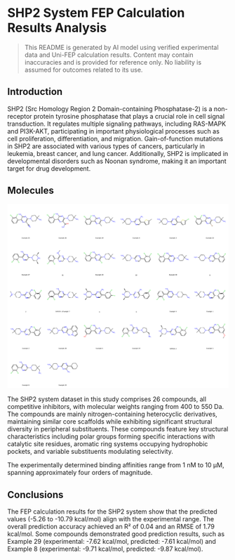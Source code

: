 # SHP2 System FEP Calculation Results Analysis

> This README is generated by AI model using verified experimental data and Uni-FEP calculation results. Content may contain inaccuracies and is provided for reference only. No liability is assumed for outcomes related to its use.

## Introduction

SHP2 (Src Homology Region 2 Domain-containing Phosphatase-2) is a non-receptor protein tyrosine phosphatase that plays a crucial role in cell signal transduction. It regulates multiple signaling pathways, including RAS-MAPK and PI3K-AKT, participating in important physiological processes such as cell proliferation, differentiation, and migration. Gain-of-function mutations in SHP2 are associated with various types of cancers, particularly in leukemia, breast cancer, and lung cancer. Additionally, SHP2 is implicated in developmental disorders such as Noonan syndrome, making it an important target for drug development.

## Molecules

![Molecular structures of representative compounds](mol_grid.png)

The SHP2 system dataset in this study comprises 26 compounds, all competitive inhibitors, with molecular weights ranging from 400 to 550 Da. The compounds are mainly nitrogen-containing heterocyclic derivatives, maintaining similar core scaffolds while exhibiting significant structural diversity in peripheral substituents. These compounds feature key structural characteristics including polar groups forming specific interactions with catalytic site residues, aromatic ring systems occupying hydrophobic pockets, and variable substituents modulating selectivity.

The experimentally determined binding affinities range from 1 nM to 10 μM, spanning approximately four orders of magnitude.

## Conclusions

The FEP calculation results for the SHP2 system show that the predicted values (-5.26 to -10.79 kcal/mol) align with the experimental range. The overall prediction accuracy achieved an R² of 0.04 and an RMSE of 1.79 kcal/mol. Some compounds demonstrated good prediction results, such as Example 29 (experimental: -7.62 kcal/mol, predicted: -7.61 kcal/mol) and Example 8 (experimental: -9.71 kcal/mol, predicted: -9.87 kcal/mol). 